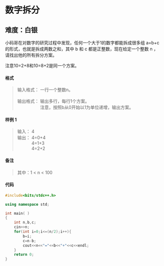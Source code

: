 # 数字拆分
## 难度：白银

小码哥在对数字的研究过程中发现，任何一个大于1的数字都能拆成很多组 a=b+c 的形式，也就是拆成两数之和，其中 b 和 c 都是正整数，现在给定一个整数 n ，请找出他的所有拆分方案。

注意10=2+8和10=8+2是同一个方案。

#### 格式
>输入格式：
一行一个整数n。<br>
<br>输出格式：
输出多行，每行1个方案。<br>
&emsp;&emsp;&emsp;&emsp;&emsp; 注意，按照b从0开始以1为单位递增，输出方案。

#### 样例 1
>输入：
4<br>
输出：
4=0+4<br>
&emsp;&emsp;&emsp; 4=1+3<br>
&emsp;&emsp;&emsp; 4=2+2<br>

#### 备注
>其中：1 < n < 100

#### 代码
```C++
#include<bits/stdc++.h> 

using namespace std;

int main( )
{
    int n,b,c;
    cin>>n;
    for(int i=0;i<=(n/2);i++){
        b=i;
        c=n-b;
        cout<<n<<"="<<b<<"+"<<c<<endl;
    }
    return 0;
}
```